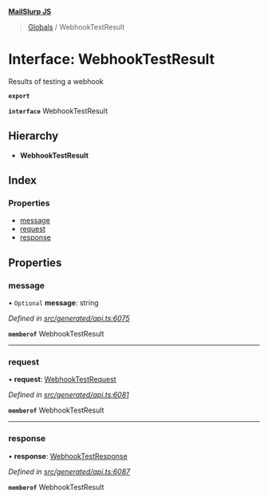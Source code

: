 **[MailSlurp JS](../README.md)**

> [Globals](../README.md) / WebhookTestResult

# Interface: WebhookTestResult

Results of testing a webhook

**`export`** 

**`interface`** WebhookTestResult

## Hierarchy

* **WebhookTestResult**

## Index

### Properties

* [message](webhooktestresult.md#message)
* [request](webhooktestresult.md#request)
* [response](webhooktestresult.md#response)

## Properties

### message

• `Optional` **message**: string

*Defined in [src/generated/api.ts:6075](https://github.com/mailslurp/mailslurp-client/blob/d7397d3/src/generated/api.ts#L6075)*

**`memberof`** WebhookTestResult

___

### request

•  **request**: [WebhookTestRequest](../modules/webhooktestrequest.md)

*Defined in [src/generated/api.ts:6081](https://github.com/mailslurp/mailslurp-client/blob/d7397d3/src/generated/api.ts#L6081)*

**`memberof`** WebhookTestResult

___

### response

•  **response**: [WebhookTestResponse](webhooktestresponse.md)

*Defined in [src/generated/api.ts:6087](https://github.com/mailslurp/mailslurp-client/blob/d7397d3/src/generated/api.ts#L6087)*

**`memberof`** WebhookTestResult
